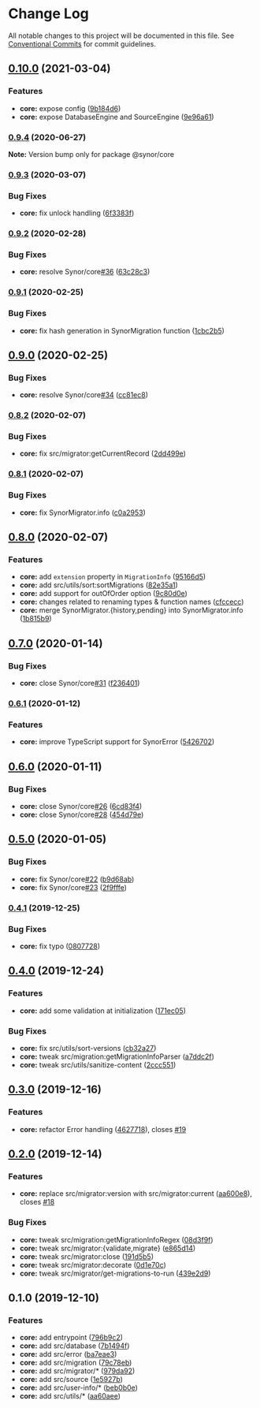# Change Log

All notable changes to this project will be documented in this file.
See [Conventional Commits](https://conventionalcommits.org) for commit guidelines.

## [0.10.0](https://github.com/Synor/synor/compare/@synor/core@0.9.4...@synor/core@0.10.0) (2021-03-04)


### Features

* **core:** expose config ([9b184d6](https://github.com/Synor/synor/commit/9b184d6e3613b34ec57326103b447524d09490ed))
* **core:** expose DatabaseEngine and SourceEngine ([9e96a61](https://github.com/Synor/synor/commit/9e96a618790504652c42efcf44c971d6f0652701))



### [0.9.4](https://github.com/Synor/synor/compare/@synor/core@0.9.3...@synor/core@0.9.4) (2020-06-27)

**Note:** Version bump only for package @synor/core





### [0.9.3](https://github.com/Synor/synor/compare/@synor/core@0.9.2...@synor/core@0.9.3) (2020-03-07)


### Bug Fixes

* **core:** fix unlock handling ([6f3383f](https://github.com/Synor/synor/commit/6f3383f577dc149502022cfca4d622ee888e25d5))



### [0.9.2](https://github.com/Synor/synor/compare/@synor/core@0.9.1...@synor/core@0.9.2) (2020-02-28)


### Bug Fixes

* **core:** resolve Synor/core[#36](https://github.com/Synor/core/issues/36) ([63c28c3](https://github.com/Synor/synor/commit/63c28c39242ae9028d788367015d97b7a35227e5))



### [0.9.1](https://github.com/Synor/synor/compare/@synor/core@0.9.0...@synor/core@0.9.1) (2020-02-25)


### Bug Fixes

* **core:** fix hash generation in SynorMigration function ([1cbc2b5](https://github.com/Synor/synor/commit/1cbc2b5986f2fd7051325cf66130bed3a14cb7a3))



## [0.9.0](https://github.com/Synor/synor/compare/@synor/core@0.8.2...@synor/core@0.9.0) (2020-02-25)


### Bug Fixes

* **core:** resolve Synor/core[#34](https://github.com/Synor/core/issues/34) ([cc81ec8](https://github.com/Synor/synor/commit/cc81ec800ac7762e35890c5f3f80edb2e8b9d97a))



### [0.8.2](https://github.com/Synor/synor/compare/@synor/core@0.8.1...@synor/core@0.8.2) (2020-02-07)


### Bug Fixes

* **core:** fix src/migrator:getCurrentRecord ([2dd499e](https://github.com/Synor/synor/commit/2dd499e9f1ca68d8da5c27a3bf62c47acd80cfca))



### [0.8.1](https://github.com/Synor/synor/compare/@synor/core@0.8.0...@synor/core@0.8.1) (2020-02-07)


### Bug Fixes

* **core:** fix SynorMigrator.info ([c0a2953](https://github.com/Synor/synor/commit/c0a295331f9c225e3e8ec5e6e0b18dfeefa53ea8))



## [0.8.0](https://github.com/Synor/synor/compare/@synor/core@0.7.0...@synor/core@0.8.0) (2020-02-07)


### Features

* **core:** add `extension` property in `MigrationInfo` ([95166d5](https://github.com/Synor/synor/commit/95166d5fd5aaee18f3ebed4f138cf498a5a8dbcf))
* **core:** add src/utils/sort:sortMigrations ([82e35a1](https://github.com/Synor/synor/commit/82e35a189dfc03eea81436168b145d5fb98596d2))
* **core:** add support for outOfOrder option ([9c80d0e](https://github.com/Synor/synor/commit/9c80d0e5fb532a27dda7b1727f3de27540e33639))
* **core:** changes related to renaming types & function names ([cfccecc](https://github.com/Synor/synor/commit/cfccecc9e891eec87186ccb9270ff0746826f0f1))
* **core:** merge SynorMigrator.{history,pending} into SynorMigrator.info ([1b815b9](https://github.com/Synor/synor/commit/1b815b910fcb6444b5fd7afcf178f0d14ac6d9e3))



## [0.7.0](https://github.com/Synor/synor/compare/@synor/core@0.6.1...@synor/core@0.7.0) (2020-01-14)


### Bug Fixes

* **core:** close Synor/core[#31](https://github.com/Synor/core/issues/31) ([f236401](https://github.com/Synor/synor/commit/f236401f2b11a13abecc98ff56cfcf85a7e11b65))



### [0.6.1](https://github.com/Synor/synor/compare/@synor/core@0.6.0...@synor/core@0.6.1) (2020-01-12)


### Features

* **core:** improve TypeScript support for SynorError ([5426702](https://github.com/Synor/synor/commit/54267026e00b829e429efb286578b8ea9f29045c))



## [0.6.0](https://github.com/Synor/synor/compare/@synor/core@0.5.0...@synor/core@0.6.0) (2020-01-11)


### Bug Fixes

* **core:** close Synor/core[#26](https://github.com/Synor/core/issues/26) ([6cd83f4](https://github.com/Synor/synor/commit/6cd83f4a833b513ecb8d3c8bd6591859eb5602a4))
* **core:** close Synor/core[#28](https://github.com/Synor/core/issues/28) ([454d79e](https://github.com/Synor/synor/commit/454d79ecf40eb6621f2d54d8cff26d89ed0e871e))



## [0.5.0](https://github.com/Synor/synor/compare/@synor/core@0.4.1...@synor/core@0.5.0) (2020-01-05)


### Bug Fixes

* **core:** fix Synor/core[#22](https://github.com/Synor/core/issues/22) ([b9d68ab](https://github.com/Synor/synor/commit/b9d68ab08145655919ff8dd89835aaaa1f265efa))
* **core:** fix Synor/core[#23](https://github.com/Synor/core/issues/23) ([2f9fffe](https://github.com/Synor/synor/commit/2f9fffef54d67ed572b0bbdbf3993536e1eeceef))



### [0.4.1](https://github.com/Synor/synor/compare/@synor/core@0.4.0...@synor/core@0.4.1) (2019-12-25)


### Bug Fixes

* **core:** fix typo ([0807728](https://github.com/Synor/synor/commit/0807728e662572e9868edeef9a8db9ef020737c8))



## [0.4.0](https://github.com/Synor/synor/compare/@synor/core@0.3.0...@synor/core@0.4.0) (2019-12-24)


### Features

* **core:** add some validation at initialization ([171ec05](https://github.com/Synor/synor/commit/171ec05b9050bc4310d20512e420a84c775087c1))

### Bug Fixes

* **core:** fix src/utils/sort-versions ([cb32a27](https://github.com/Synor/synor/commit/cb32a27232e7599fce72bc5e0e14ab71417d855a))
* **core:** tweak src/migration:getMigrationInfoParser ([a7ddc2f](https://github.com/Synor/synor/commit/a7ddc2f700bd313f6d520ccafafbac27e7bc098c))
* **core:** tweak src/utils/sanitize-content ([2ccc551](https://github.com/Synor/synor/commit/2ccc551a9ad36d407b605c63fda9e70e86935541))



## [0.3.0](https://github.com/Synor/synor/compare/@synor/core@0.2.0...@synor/core@0.3.0) (2019-12-16)


### Features

* **core:** refactor Error handling ([4627718](https://github.com/Synor/synor/commit/4627718dccaf2170e5cc724fcf4e5296a0a0d5e0)), closes [#19](https://github.com/Synor/core/issues/19)



## [0.2.0](https://github.com/Synor/synor/compare/@synor/core@0.1.0...@synor/core@0.2.0) (2019-12-14)


### Features

* **core:** replace src/migrator:version with src/migrator:current ([aa600e8](https://github.com/Synor/synor/commit/aa600e8316b5b491d335b7405df6eef8fa49c3f5)), closes [#18](https://github.com/Synor/core/issues/18)

### Bug Fixes

* **core:** tweak src/migration:getMigrationInfoRegex ([08d3f9f](https://github.com/Synor/synor/commit/08d3f9fb002a79220b12438239d0ef6474d91a2b))
* **core:** tweak src/migrator:{validate,migrate} ([e865d14](https://github.com/Synor/synor/commit/e865d14731d7b32b8d242ecc65b83e86b0d42037))
* **core:** tweak src/migrator:close ([191d5b5](https://github.com/Synor/synor/commit/191d5b5a64f1a9c601face2e7dc18e71f57dbc6d))
* **core:** tweak src/migrator:decorate ([0d1e70c](https://github.com/Synor/synor/commit/0d1e70c76a7aa258594d086a238843735535073d))
* **core:** tweak src/migrator/get-migrations-to-run ([439e2d9](https://github.com/Synor/synor/commit/439e2d97c19b1eb99a408755a5b4c95be7ea63e2))



## 0.1.0 (2019-12-10)


### Features

* **core:** add entrypoint ([796b9c2](https://github.com/Synor/synor/commit/796b9c2796225162c464ba679dfd2b4e0953b4a6))
* **core:** add src/database ([7b1494f](https://github.com/Synor/synor/commit/7b1494fe7802de009ebc973a8f7d69242ebfd010))
* **core:** add src/error ([ba7eae3](https://github.com/Synor/synor/commit/ba7eae3c37af36274f39726934bfdcbbbccbf240))
* **core:** add src/migration ([79c78eb](https://github.com/Synor/synor/commit/79c78eb86cf615f6eaee5adde457718523bd3ba6))
* **core:** add src/migrator/* ([979da92](https://github.com/Synor/synor/commit/979da92d5cd1fd3b1ab8146e5e5fde956c66f2d9))
* **core:** add src/source ([1e5927b](https://github.com/Synor/synor/commit/1e5927b6a2d9629e24f0a5a7d025f482c3c0abe7))
* **core:** add src/user-info/* ([beb0b0e](https://github.com/Synor/synor/commit/beb0b0edf5d25ab6b3abd10333e31d4021e350d5))
* **core:** add src/utils/* ([aa60aee](https://github.com/Synor/synor/commit/aa60aee86a1fd260c12b9455f742a19873e6e409))
